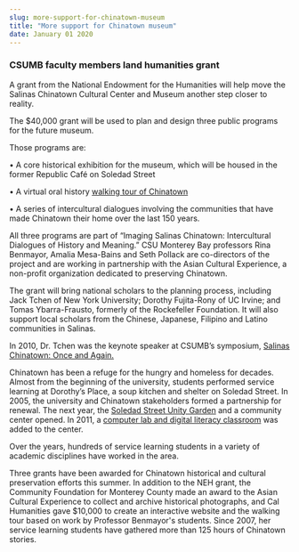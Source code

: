 ```yaml
---
slug: more-support-for-chinatown-museum
title: "More support for Chinatown museum"
date: January 01 2020
---
```


<h3>CSUMB faculty members land humanities grant</h3><p>A grant from the National Endowment for the Humanities will help move the Salinas Chinatown Cultural Center and Museum another step closer to reality.
</p><p>The $40,000 grant will be used to plan and design three public programs for the future museum.
</p><p>Those programs are:
</p><p>• A core historical exhibition for the museum, which will be housed in the former Republic Café on Soledad Street
</p><p>• A virtual oral history <a href="http://news.csumb.edu/news/2013/jul/5/students-help-tell-stories-chinatown">walking tour of Chinatown</a>
</p><p>• A series of intercultural dialogues involving the communities that have made Chinatown their home over the last 150 years.
</p><p>All three programs are part of “Imaging Salinas Chinatown: Intercultural Dialogues of History and Meaning.” CSU Monterey Bay professors Rina Benmayor, Amalia Mesa-Bains and Seth Pollack are co-directors of the project and are working in partnership with the Asian Cultural Experience, a non-profit organization dedicated to preserving Chinatown.
</p><p>The grant will bring national scholars to the planning process, including Jack Tchen of New York University; Dorothy Fujita-Rony of UC Irvine; and Tomas Ybarra-Frausto, formerly of the Rockefeller Foundation. It will also support local scholars from the Chinese, Japanese, Filipino and Latino communities in Salinas.
</p><p>In 2010, Dr. Tchen was the keynote speaker at CSUMB’s symposium, <a href="http://news.csumb.edu/news/2010/oct/18/news/home-holidays-will-have-national-significance-speaker-says">Salinas Chinatown: Once and Again.</a>
</p><p>Chinatown has been a refuge for the hungry and homeless for decades. Almost from the beginning of the university, students performed service learning at Dorothy’s Place, a soup kitchen and shelter on Soledad Street. In 2005, the university and Chinatown stakeholders formed a partnership for renewal. The next year, the <a href="http://service.csumb.edu/community-garden-park">Soledad Street Unity Garden</a> and a community center opened. In 2011, a <a href="http://wetec.csumb.edu/public-computing-center-salinas-chinatown">computer lab and digital literacy classroom</a> was added to the center.
</p><p>Over the years, hundreds of service learning students in a variety of academic disciplines have worked in the area. 
</p><p>Three grants have been awarded for Chinatown historical and cultural preservation efforts this summer. In addition to the NEH grant, the Community Foundation for Monterey County made an award to the Asian Cultural Experience to collect and archive historical photographs, and Cal Humanities gave $10,000 to create an interactive website and the walking tour based on work by Professor Benmayor's students. Since 2007, her service learning students have gathered more than 125 hours of Chinatown stories. 
</p><p> 
</p><p> 
</p><p> 
</p><p> 
</p>
